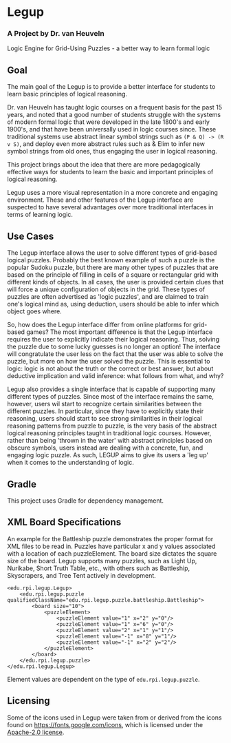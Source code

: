 # Legup

### A Project by Dr. van Heuveln

Logic Engine for Grid-Using Puzzles - a better way to learn formal logic

## Goal

The main goal of the Legup is to provide a better interface for students to learn basic principles of logical reasoning.

Dr. van Heuveln has taught logic courses on a frequent basis for the past 15 years, and noted that a good number of
students struggle with the systems of modern formal logic that were developed in the late 1800's and early 1900's, and
that have been universally used in logic courses since. These traditional systems use abstract linear symbol strings
such as `(P & Q) -> (R v S)`, and deploy even more abstract rules such as & Elim to infer new symbol strings from old
ones, thus engaging the user in logical reasoning.

This project brings about the idea that there are more pedagogically effective ways for students to learn the basic and
important principles of logical reasoning.

Legup uses a more visual representation in a more concrete and engaging environment. These and other features of the
Legup interface are suspected to have several advantages over more traditional interfaces in terms of learning logic.

## Use Cases

The Legup interface allows the user to solve different types of grid-based logical puzzles. Probably the best known
example of such a puzzle is the popular Sudoku puzzle, but there are many other types of puzzles that are based on the
principle of filling in cells of a square or rectangular grid with different kinds of objects. In all cases, the user is
provided certain clues that will force a unique configuration of objects in the grid. These types of puzzles are often
advertised as 'logic puzzles', and are claimed to train one's logical mind as, using deduction, users should be able to
infer which object goes where.

So, how does the Legup interface differ from online platforms for grid-based games? The most important difference is
that the Legup interface requires the user to explicitly indicate their logical reasoning. Thus, solving the puzzle due
to some lucky guesses is no longer an option! The interface will congratulate the user less on the fact that the user
was able to solve the puzzle, but more on how the user solved the puzzle. This is essential to logic: logic is not about
the truth or the correct or best answer, but about deductive implication and valid inference: what follows from what,
and why?

Legup also provides a single interface that is capable of supporting many different types of puzzles. Since most of the
interface remains the same, however, users wil start to recognize certain similarities between the different puzzles. In
particular, since they have to explicitly state their reasoning, users should start to see strong similarities in their
logical reasoning patterns from puzzle to puzzle, is the very basis of the abstract logical reasoning principles taught
in traditional logic courses. However, rather than being 'thrown in the water' with abstract principles based on obscure
symbols, users instead are dealing with a concrete, fun, and engaging logic puzzle. As such, LEGUP aims to give its
users a 'leg up' when it comes to the understanding of logic.

## Gradle

This project uses Gradle for dependency management.

## XML Board Specifications

An example for the Battleship puzzle demonstrates the proper format for XML files to be read in. Puzzles have particular
x and y values associated with a location of each puzzleElement. The board size dictates the square size of the board.
Legup supports many puzzles, such as Light Up, Nurikabe, Short Truth Table, etc., with others such as Battleship,
Skyscrapers, and Tree Tent actively in development.

```
<edu.rpi.legup.Legup>
    <edu.rpi.legup.puzzle qualifiedClassName="edu.rpi.legup.puzzle.battleship.Battleship">
        <board size="10">
            <puzzleElement>
                <puzzleElement value="1" x="2" y="0"/>
                <puzzleElement value="1" x="6" y="0"/>
                <puzzleElement value="2" x="1" y="1"/>
                <puzzleElement value="-1" x="8" y="1"/>
                <puzzleElement value="-1" x="2" y="2"/>
            </puzzleElement>
        </board>
    </edu.rpi.legup.puzzle>
</edu.rpi.legup.Legup>
```

Element values are dependent on the type of `edu.rpi.legup.puzzle`.

## Licensing

Some of the icons used in Legup were taken from or derived from the icons found on https://fonts.google.com/icons, which
is licensed under the [Apache-2.0 license](https://www.apache.org/licenses/LICENSE-2.0.html).
